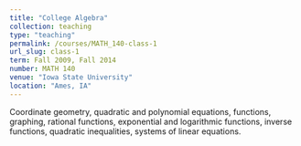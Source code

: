 ```yaml
---
title: "College Algebra"
collection: teaching
type: "teaching"
permalink: /courses/MATH_140-class-1
url_slug: class-1
term: Fall 2009, Fall 2014
number: MATH 140
venue: "Iowa State University"
location: "Ames, IA"
---
```


Coordinate geometry, quadratic and polynomial equations, functions, graphing, rational functions, exponential and logarithmic functions, inverse functions, quadratic inequalities, systems of linear equations.
